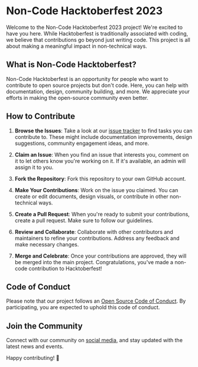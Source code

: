 # Non-Code Hacktoberfest 2023

Welcome to the Non-Code Hacktoberfest 2023 project! We're excited to have you here. While Hacktoberfest is traditionally associated with coding, we believe that contributions go beyond just writing code. This project is all about making a meaningful impact in non-technical ways.

## What is Non-Code Hacktoberfest?

Non-Code Hacktoberfest is an opportunity for people who want to contribute to open source projects but don't code. Here, you can help with documentation, design, community building, and more. We appreciate your efforts in making the open-source community even better.

## How to Contribute

1. **Browse the Issues**: Take a look at our [issue tracker](https://github.com/CSI-DMCE-2023/NON-CODE-HacktoberFest-2023/issues) to find tasks you can contribute to. These might include documentation improvements, design suggestions, community engagement ideas, and more.

2. **Claim an Issue**: When you find an issue that interests you, comment on it to let others know you're working on it. If it's available, an admin will assign it to you.

3. **Fork the Repository**: Fork this repository to your own GitHub account.

4. **Make Your Contributions**: Work on the issue you claimed. You can create or edit documents, design visuals, or contribute in other non-technical ways.

5. **Create a Pull Request**: When you're ready to submit your contributions, create a pull request. Make sure to follow our guidelines.

6. **Review and Collaborate**: Collaborate with other contributors and maintainers to refine your contributions. Address any feedback and make necessary changes.

7. **Merge and Celebrate**: Once your contributions are approved, they will be merged into the main project. Congratulations, you've made a non-code contribution to Hacktoberfest!

## Code of Conduct

Please note that our project follows an [Open Source Code of Conduct](https://opensource.org/codeofconduct). By participating, you are expected to uphold this code of conduct.

## Join the Community

Connect with our community on [social media](https://www.instagram.com/csidmce/), and stay updated with the latest news and events.

Happy contributing! 🚀
